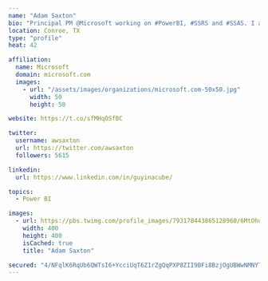 ```yaml
---
name: "Adam Saxton"
bio: "Principal PM @Microsoft working on #PowerBI, #SSRS and #SSAS. I also go by @GuyInACube"
location: Conroe, TX
type: "profile"
heat: 42

affiliation:
  name: Microsoft
  domain: microsoft.com
  images:
    - url: "/assets/images/organizations/microsoft.com-50x50.jpg"
      width: 50
      height: 50

website: https://t.co/sfMHqOSfBC

twitter:
  username: awsaxton
  url: https://twitter.com/awsaxton
  followers: 5615

linkedin:
  url: https://www.linkedin.com/in/guyinacube/

topics:
  - Power BI

images:
  - url: https://pbs.twimg.com/profile_images/793178443865128960/6MtOhub__400x400.jpg
    width: 400
    height: 400
    isCached: true
    title: "Adam Saxton"

secured: "4/NFqlK6RqUb6QWTsI6+YcciUqT6Z1rZgQqPXP8ZII9BFi8BzjOgUBWwNMNYTkBceb7jsCXFwOUowWF0RJT4AhS1/Yh58U1t9hvigv00ztD5ZSQ4Prz/0d7iUb5kpDnr+XiZIBKUMjlV7MOw6V72asPXQt9B3P5fH0Dh4jjgJXr8LoWApLw7xAxn9g3sZB2d70mJ1bWQ+MVoCAfO15/ussGK3KNkuvPUZpaEKWgLsVp4hA7IQPO8zfLTTtXd5ojA62+5nnWTt/nBDnRvANMHgJJw5V4kMbBgNVdiyqx6k5lihc9HccLMyL2/CxEHaDMQ6s8rmaAxTs8ES/PEe/8pG+rTRsU1WwVkzk34mGGYtAm4fjgDNnh6veMiox55CY2BTZq7nnNmw0Q2qcTfAeP2IgH2Qg3IjDEaYJIIvb4loe4=;5mHH090TjvjllAxA+htyNA=="
---
```


